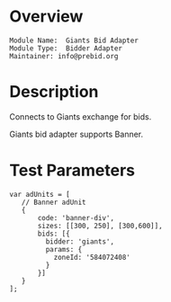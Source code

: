 # Overview

```
Module Name:  Giants Bid Adapter
Module Type:  Bidder Adapter
Maintainer: info@prebid.org
```

# Description

Connects to Giants exchange for bids.

Giants bid adapter supports Banner.

# Test Parameters
```
var adUnits = [
   // Banner adUnit
   {
       code: 'banner-div',
       sizes: [[300, 250], [300,600]],
       bids: [{
         bidder: 'giants',
         params: {
           zoneId: '584072408'
         }
       }]
   }
];
```